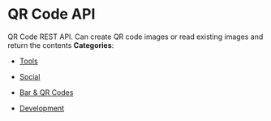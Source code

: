 # QR Code API


QR Code REST API. Can create QR code images or read existing images and return the contents
**Categories**:

- [Tools](https://github/awesome-apis/awesome-apis#tools)

- [Social](https://github/awesome-apis/awesome-apis#social)

- [Bar & QR Codes](https://github/awesome-apis/awesome-apis#bar-and-qr-codes)

- [Development](https://github/awesome-apis/awesome-apis#development)



